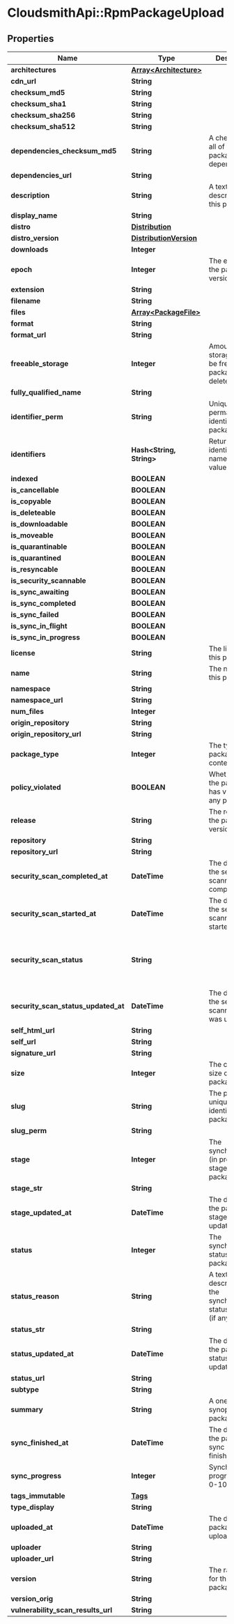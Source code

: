 # CloudsmithApi::RpmPackageUpload

## Properties
Name | Type | Description | Notes
------------ | ------------- | ------------- | -------------
**architectures** | [**Array&lt;Architecture&gt;**](Architecture.md) |  | [optional] 
**cdn_url** | **String** |  | [optional] 
**checksum_md5** | **String** |  | [optional] 
**checksum_sha1** | **String** |  | [optional] 
**checksum_sha256** | **String** |  | [optional] 
**checksum_sha512** | **String** |  | [optional] 
**dependencies_checksum_md5** | **String** | A checksum of all of the package&#39;s dependencies. | [optional] 
**dependencies_url** | **String** |  | [optional] 
**description** | **String** | A textual description of this package. | [optional] 
**display_name** | **String** |  | [optional] 
**distro** | [**Distribution**](Distribution.md) |  | [optional] 
**distro_version** | [**DistributionVersion**](DistributionVersion.md) |  | [optional] 
**downloads** | **Integer** |  | [optional] 
**epoch** | **Integer** | The epoch of the package version (if any). | [optional] 
**extension** | **String** |  | [optional] 
**filename** | **String** |  | [optional] 
**files** | [**Array&lt;PackageFile&gt;**](PackageFile.md) |  | [optional] 
**format** | **String** |  | [optional] 
**format_url** | **String** |  | [optional] 
**freeable_storage** | **Integer** | Amount of storage that will be freed if this package is deleted | [optional] 
**fully_qualified_name** | **String** |  | [optional] 
**identifier_perm** | **String** | Unique and permanent identifier for the package. | [optional] 
**identifiers** | **Hash&lt;String, String&gt;** | Return a map of identifier field names and their values. | [optional] 
**indexed** | **BOOLEAN** |  | [optional] 
**is_cancellable** | **BOOLEAN** |  | [optional] 
**is_copyable** | **BOOLEAN** |  | [optional] 
**is_deleteable** | **BOOLEAN** |  | [optional] 
**is_downloadable** | **BOOLEAN** |  | [optional] 
**is_moveable** | **BOOLEAN** |  | [optional] 
**is_quarantinable** | **BOOLEAN** |  | [optional] 
**is_quarantined** | **BOOLEAN** |  | [optional] 
**is_resyncable** | **BOOLEAN** |  | [optional] 
**is_security_scannable** | **BOOLEAN** |  | [optional] 
**is_sync_awaiting** | **BOOLEAN** |  | [optional] 
**is_sync_completed** | **BOOLEAN** |  | [optional] 
**is_sync_failed** | **BOOLEAN** |  | [optional] 
**is_sync_in_flight** | **BOOLEAN** |  | [optional] 
**is_sync_in_progress** | **BOOLEAN** |  | [optional] 
**license** | **String** | The license of this package. | [optional] 
**name** | **String** | The name of this package. | [optional] 
**namespace** | **String** |  | [optional] 
**namespace_url** | **String** |  | [optional] 
**num_files** | **Integer** |  | [optional] 
**origin_repository** | **String** |  | [optional] 
**origin_repository_url** | **String** |  | [optional] 
**package_type** | **Integer** | The type of package contents. | [optional] 
**policy_violated** | **BOOLEAN** | Whether or not the package has violated any policy. | [optional] 
**release** | **String** | The release of the package version (if any). | [optional] 
**repository** | **String** |  | [optional] 
**repository_url** | **String** |  | [optional] 
**security_scan_completed_at** | **DateTime** | The datetime the security scanning was completed. | [optional] 
**security_scan_started_at** | **DateTime** | The datetime the security scanning was started. | [optional] 
**security_scan_status** | **String** |  | [optional] [default to &#39;Awaiting Security Scan&#39;]
**security_scan_status_updated_at** | **DateTime** | The datetime the security scanning status was updated. | [optional] 
**self_html_url** | **String** |  | [optional] 
**self_url** | **String** |  | [optional] 
**signature_url** | **String** |  | [optional] 
**size** | **Integer** | The calculated size of the package. | [optional] 
**slug** | **String** | The public unique identifier for the package. | [optional] 
**slug_perm** | **String** |  | [optional] 
**stage** | **Integer** | The synchronisation (in progress) stage of the package. | [optional] 
**stage_str** | **String** |  | [optional] 
**stage_updated_at** | **DateTime** | The datetime the package stage was updated at. | [optional] 
**status** | **Integer** | The synchronisation status of the package. | [optional] 
**status_reason** | **String** | A textual description for the synchronous status reason (if any | [optional] 
**status_str** | **String** |  | [optional] 
**status_updated_at** | **DateTime** | The datetime the package status was updated at. | [optional] 
**status_url** | **String** |  | [optional] 
**subtype** | **String** |  | [optional] 
**summary** | **String** | A one-liner synopsis of this package. | [optional] 
**sync_finished_at** | **DateTime** | The datetime the package sync was finished at. | [optional] 
**sync_progress** | **Integer** | Synchronisation progress (from 0-100) | [optional] 
**tags_immutable** | [**Tags**](Tags.md) |  | [optional] 
**type_display** | **String** |  | [optional] 
**uploaded_at** | **DateTime** | The date this package was uploaded. | [optional] 
**uploader** | **String** |  | [optional] 
**uploader_url** | **String** |  | [optional] 
**version** | **String** | The raw version for this package. | [optional] 
**version_orig** | **String** |  | [optional] 
**vulnerability_scan_results_url** | **String** |  | [optional] 



